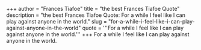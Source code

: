+++
author = "Frances Tiafoe"
title = "the best Frances Tiafoe Quote"
description = "the best Frances Tiafoe Quote: For a while I feel like I can play against anyone in the world."
slug = "for-a-while-i-feel-like-i-can-play-against-anyone-in-the-world"
quote = '''For a while I feel like I can play against anyone in the world.'''
+++
For a while I feel like I can play against anyone in the world.
